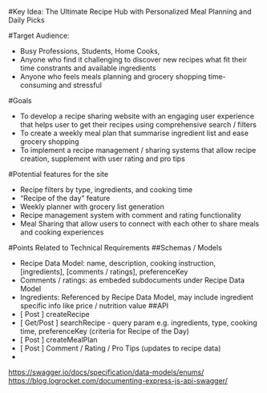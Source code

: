 #Key Idea: The Ultimate Recipe Hub with Personalized Meal Planning and Daily Picks

#Target Audience:   
- Busy Professions, Students, Home Cooks, 
- Anyone who find it challenging to discover new recipes what fit their time constrants and available ingredients
- Anyone who feels meals planning and grocery shopping time-consuming and stressful

#Goals
- To develop a recipe sharing website with an engaging user experience that helps user to get their recipes using comprehensive search / filters
- To create a weekly meal plan that summarise ingredient list and ease grocery shopping
- To implement a recipe management / sharing systems that allow recipe creation, supplement with user rating and pro tips

#Potential features for the site
- Recipe filters by type, ingredients, and cooking time
- “Recipe of the day” feature
- Weekly planner with grocery list generation
- Recipe management system with comment and rating functionality
- Meal Sharing that allow users to connect with each other to share meals and cooking experiences

#Points Related to Technical Requirements
##Schemas / Models
- Recipe Data Model: name, description, cooking instruction, [ingredients], [comments / ratings], preferenceKey
- Comments / ratings: as embeded subdocuments under Recipe Data Model
- Ingredients: Referenced by Recipe Data Model, may include ingredient specific info like price / nutrition value
##API
- [ Post ] createRecipe
- [ Get/Post ] searchRecipe - query param e.g. ingredients, type, cooking time, preferenceKey (criteria for Recipe of the Day)
- [ Post ] createMealPlan
- [ Post ] Comment / Rating / Pro Tips (updates to recipe data)
- 


https://swagger.io/docs/specification/data-models/enums/
https://blog.logrocket.com/documenting-express-js-api-swagger/